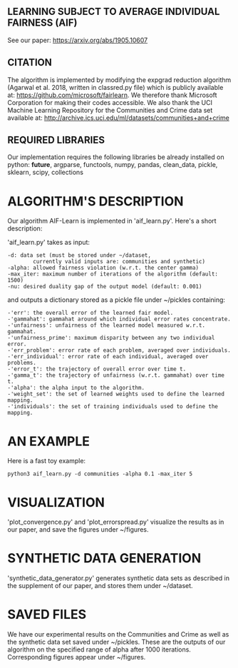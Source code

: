 ## LEARNING SUBJECT TO AVERAGE INDIVIDUAL FAIRNESS (AIF)
See our paper: https://arxiv.org/abs/1905.10607

## CITATION
The algorithm is implemented by modifying the expgrad reduction algorithm
(Agarwal et al. 2018, written in classred.py file) which is publicly available at: 
https://github.com/microsoft/fairlearn.
We therefore thank Microsoft Corporation for making their codes accessible.
We also thank the UCI Machine Learning Repository for the Communities and Crime 
data set available at: http://archive.ics.uci.edu/ml/datasets/communities+and+crime


## REQUIRED LIBRARIES
Our implementation requires the following libraries be already installed on python:
__future__, argparse, functools, numpy, pandas, 
clean_data, pickle, sklearn, scipy, collections


# ALGORITHM'S DESCRIPTION
Our algorithm AIF-Learn is implemented in 'aif_learn.py'. Here's a short description:

'aif_learn.py' takes as input:

	-d: data set (must be stored under ~/dataset, 
			currently valid inputs are: communities and synthetic)
	-alpha: allowed fairness violation (w.r.t. the center gamma)
	-max_iter: maximum number of iterations of the algorithm (default: 1500)
	-nu: desired duality gap of the output model (default: 0.001)

and outputs a dictionary stored as a pickle file under ~/pickles containing:

	-'err': the overall error of the learned fair model.
	-'gammahat': gammahat around which individual error rates concentrate.
	-'unfairness': unfairness of the learned model measured w.r.t. gammahat.
	-'unfairness_prime': maximum disparity between any two individual error.
	-'err_problem': error rate of each problem, averaged over individuals.
	-'err_individual': error rate of each individual, averaged over problems.
	-'error_t': the trajectory of overall error over time t.
	-'gamma_t': the trajectory of unfairness (w.r.t. gammahat) over time t.
	-'alpha': the alpha input to the algorithm.
	-'weight_set': the set of learned weights used to define the learned mapping.
	-'individuals': the set of training individuals used to define the mapping.


# AN EXAMPLE
Here is a fast toy example:

	python3 aif_learn.py -d communities -alpha 0.1 -max_iter 5


# VISUALIZATION
'plot_convergence.py' and 'plot_errorspread.py' visualize the results as in our paper,
and save the figures under ~/figures.


# SYNTHETIC DATA GENERATION
'synthetic_data_generator.py' generates synthetic data sets as described in the
supplement of our paper, and stores them under ~/dataset.


# SAVED FILES
We have our experimental results on the Communities and Crime as well as the
synthetic data set saved under ~/pickles. These are the outputs of our algorithm on 
the specified range of alpha after 1000 iterations. Corresponding figures appear
under ~/figures.
